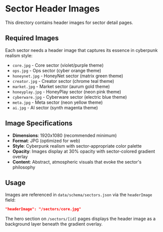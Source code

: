 # Sector Header Images

This directory contains header images for sector detail pages.

## Required Images
Each sector needs a header image that captures its essence in cyberpunk realism style:

- `core.jpg` - Core sector (violet/purple theme)
- `ops.jpg` - Ops sector (cyber orange theme)
- `honeynet.jpg` - HoneyNet sector (matrix green theme)
- `creator.jpg` - Creator sector (chrome teal theme)
- `market.jpg` - Market sector (aurum gold theme)
- `honeyplay.jpg` - HoneyPlay sector (neon pink theme)
- `cyberware.jpg` - Cyberware sector (electric blue theme)
- `meta.jpg` - Meta sector (neon yellow theme)
- `ai.jpg` - AI sector (synth magenta theme)

## Image Specifications
- **Dimensions**: 1920x1080 (recommended minimum)
- **Format**: JPG (optimized for web)
- **Style**: Cyberpunk realism with sector-appropriate color palette
- **Opacity**: Images display at 30% opacity with sector-colored gradient overlay
- **Content**: Abstract, atmospheric visuals that evoke the sector's philosophy

## Usage
Images are referenced in `data/schema/sectors.json` via the `headerImage` field:
```json
"headerImage": "/sectors/core.jpg"
```

The hero section on `/sectors/[id]` pages displays the header image as a background layer beneath the gradient overlay.
